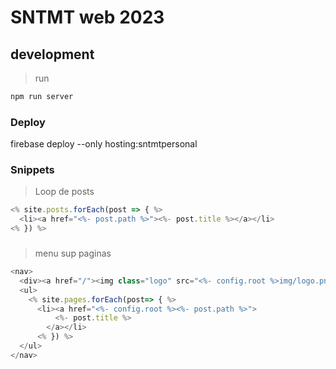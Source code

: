 # SNTMT web 2023

## development

> run
```bash
npm run server
``` 

### Deploy
firebase deploy --only hosting:sntmtpersonal

### Snippets
> Loop de posts
```javascript
<% site.posts.forEach(post => { %>
  <li><a href="<%- post.path %>"><%- post.title %></a></li>
<% }) %>
```

###
> menu sup paginas
```javascript
<nav>
  <div><a href="/"><img class="logo" src="<%- config.root %>img/logo.png" /></a></div>
  <ul>
    <% site.pages.forEach(post=> { %>
      <li><a href="<%- config.root %><%- post.path %>">
          <%- post.title %>
        </a></li>
      <% }) %>
  </ul>
</nav>
```